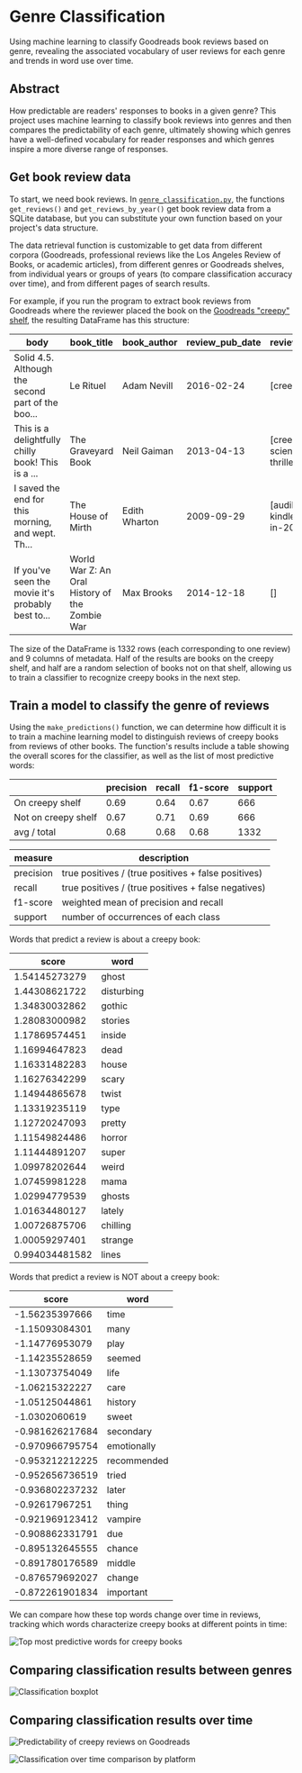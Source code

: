 # Genre Classification
Using machine learning to classify Goodreads book reviews based on genre, revealing the associated vocabulary of user reviews for each genre and trends in word use over time.

## Abstract
How predictable are readers' responses to books in a given genre? This project uses machine learning to classify book reviews into genres and then compares the predictability of each genre, ultimately showing which genres have a well-defined vocabulary for reader responses and which genres inspire a more diverse range of responses.

## Get book review data
To start, we need book reviews. In [`genre_classification.py`](https://github.com/ahegel/machine-learning-genre/blob/master/genre_classification.py), the functions `get_reviews()` and `get_reviews_by_year()` get book review data from a SQLite database, but you can substitute your own function based on your project's data structure.

The data retrieval function is customizable to get data from different corpora (Goodreads, professional reviews like the Los Angeles Review of Books, or academic articles), from different genres or Goodreads shelves, from individual years or groups of years (to compare classification accuracy over time), and from different pages of search results. 

For example, if you run the program to extract book reviews from Goodreads where the reviewer placed the book on the [Goodreads "creepy" shelf](https://www.goodreads.com/shelf/show/creepy), the resulting DataFrame has this structure:

body | book_title | book_author | review_pub_date | reviewer_bookshelves | shelf_genre
--- | --- | --- | --- | --- | ---
Solid 4.5. Although the second part of the boo... | Le Rituel | Adam Nevill | 2016-02-24 | [creepy] | On shelves
This is a delightfully chilly book! This is a ... | The Graveyard Book | Neil Gaiman | 2013-04-13 | [creepy, cute, ghosts, science-fiction, thriller] | On shelves
I saved the end for this morning, and wept. Th... | The House of Mirth | Edith Wharton | 2009-09-29 | [audible, 2015-11, 0-kindle, books-read-in-2015] | Not on shelves
If you've seen the movie it's probably best to... | World War Z: An Oral History of the Zombie War | Max Brooks | 2014-12-18 | [] | Not on shelves

The size of the DataFrame is 1332 rows (each corresponding to one review) and 9 columns of metadata. Half of the results are books on the creepy shelf, and half are a random selection of books not on that shelf, allowing us to train a classifier to recognize creepy books in the next step.

## Train a model to classify the genre of reviews
Using the `make_predictions()` function, we can determine how difficult it is to train a machine learning model to distinguish reviews of creepy books from reviews of other books. The function's results include a table showing the overall scores for the classifier, as well as the list of most predictive words:

| | precision | recall | f1-score | support
|--- | --- | --- | --- | ---
|On creepy shelf | 0.69 | 0.64 | 0.67 | 666
|Not on creepy shelf | 0.67 | 0.71 | 0.69 | 666
|avg / total | 0.68 | 0.68 | 0.68 | 1332

measure | description
--- | ---
precision | true positives / (true positives + false positives)
recall | true positives / (true positives + false negatives)
f1-score | weighted mean of precision and recall
support | number of occurrences of each class

Words that predict a review is about a creepy book:

score | word
--- | ---
1.54145273279 | ghost
1.44308621722 | disturbing
1.34830032862 | gothic
1.28083000982 | stories
1.17869574451 | inside
1.16994647823 | dead
1.16331482283 | house
1.16276342299 | scary
1.14944865678 | twist
1.13319235119 | type
1.12720247093 | pretty
1.11549824486 | horror
1.11444891207 | super
1.09978202644 | weird
1.07459981228 | mama
1.02994779539 | ghosts
1.01634480127 | lately
1.00726875706 | chilling
1.00059297401 | strange
0.994034481582 | lines

Words that predict a review is NOT about a creepy book:

score | word
--- | ---
-1.56235397666 | time
-1.15093084301 | many
-1.14776953079 | play
-1.14235528659 | seemed
-1.13073754049 | life
-1.06215322227 | care
-1.05125044861 | history
-1.0302060619 | sweet
-0.981626217684 | secondary
-0.970966795754 | emotionally
-0.953212212225 | recommended
-0.952656736519 | tried
-0.936802237232 | later
-0.92617967251 | thing
-0.921969123412 | vampire
-0.908862331791 | due
-0.895132645555 | chance
-0.891780176589 | middle
-0.876579692027 | change
-0.872261901834 | important

We can compare how these top words change over time in reviews, tracking which words characterize creepy books at different points in time:

![Top most predictive words for creepy books](/images/classification_creepy_topwords.png)

## Comparing classification results between genres

![Classification boxplot](/images/classification_boxplot.png)

## Comparing classification results over time

![Predictability of creepy reviews on Goodreads](/images/classification_creepy.png)

![Classification over time comparison by platform](/images/classification_overtime.jpg)
